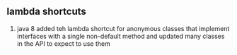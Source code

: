 ## lambda shortcuts
1. java 8 added teh lambda shortcut for anonymous classes that implement interfaces with a single non-default method and updated many classes in the API to expect to use them